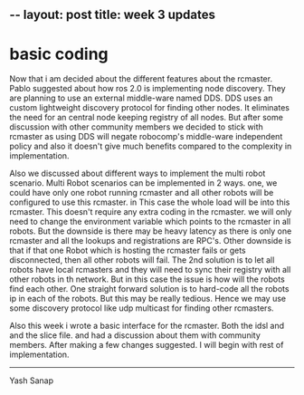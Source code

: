 --
layout: post
title: week 3 updates
---

basic coding
=======

Now that i am decided about the different features about the rcmaster. Pablo suggested about how ros 2.0 is implementing node discovery. They are planning to use an external middle-ware named DDS. DDS uses an custom lightweight discovery protocol for finding other nodes. It eliminates the need for an central node keeping registry of all nodes. But after some discussion with other community members we decided to stick with rcmaster as using DDS will negate robocomp's middle-ware independent policy and also it doesn't give much benefits compared to the complexity in implementation.

Also we discussed about different ways to implement the multi robot scenario. Multi Robot scenarios can be implemented in 2 ways. one, we could have only one robot running rcmaster and all other robots will be configured to use this rcmaster. in This case the whole load will be into this rcmaster. This doesn't require any extra coding in the rcmaster. we will only need to change the environment variable which points to the rcmaster in all robots. But the downside is there may be heavy latency as there is only one rcmaster and all the lookups and registrations are RPC's. Other downside is that if that one Robot which is hosting the rcmaster fails or gets disconnected, then all other robots will fail. The 2nd solution is to let all robots have local rcmasters and they will need to sync their registry with all other robots in th network. But in this case the issue is how will the robots find each other. One straight forward solution is to hard-code all the robots ip in each of the robots. But this may be really tedious. Hence we may use some discovery protocol like udp multicast for finding other rcmasters.

Also this week i wrote a basic interface for the rcmaster. Both the idsl and and the slice file. and had a discussion about them with community members. After making a few changes suggested. I will begin with rest of implementation.

 ----------------
 
 Yash Sanap